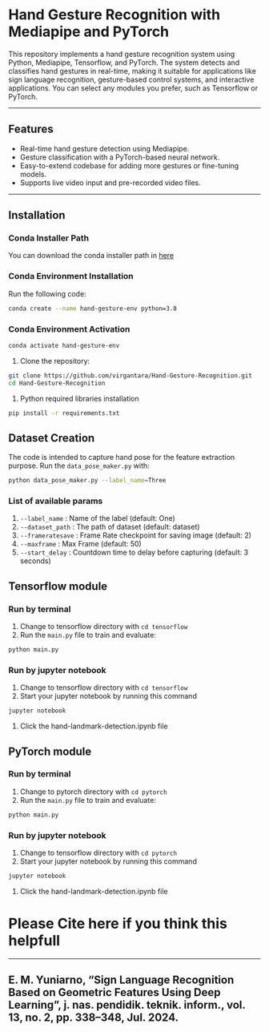 # Hand Gesture Recognition with Mediapipe and PyTorch

This repository implements a hand gesture recognition system using Python, Mediapipe, Tensorflow, and PyTorch. The system detects and classifies hand gestures in real-time, making it suitable for applications like sign language recognition, gesture-based control systems, and interactive applications. You can select any modules you prefer, such as Tensorflow or PyTorch.

---

## Features

- Real-time hand gesture detection using Mediapipe.
- Gesture classification with a PyTorch-based neural network.
- Easy-to-extend codebase for adding more gestures or fine-tuning models.
- Supports live video input and pre-recorded video files.

---

## Installation
### Conda Installer Path
You can download the conda installer path in [here](https://www.anaconda.com/download/success)
### Conda Environment Installation
Run the following code:
```bash
conda create --name hand-gesture-env python=3.8
```

### Conda Environment Activation
```bash
conda activate hand-gesture-env
```

1. Clone the repository:
```bash
git clone https://github.com/virgantara/Hand-Gesture-Recognition.git
cd Hand-Gesture-Recognition
```
1. Python required libraries installation
```bash
pip install -r requirements.txt
```


## Dataset Creation
The code is intended to capture hand pose for the feature extraction purpose.
Run the `data_pose_maker.py` with:
```bash
python data_pose_maker.py --label_name=Three
```
### List of available params
1. `--label_name` : Name of the label (default: One)
1. `--dataset_path` : The path of dataset (default: dataset)
1. `--frameratesave` : Frame Rate checkpoint for saving image (default: 2)
1. `--maxframe` : Max Frame (default: 50)
1. `--start_delay` : Countdown time to delay before capturing (default: 3 seconds)

## Tensorflow module
### Run by terminal
1. Change to tensorflow directory with `cd tensorflow`
2. Run the `main.py` file to train and evaluate:
```bash
python main.py
```
### Run by jupyter notebook
1. Change to tensorflow directory with `cd tensorflow`
1. Start your jupyter notebook by running this command
```bash
jupyter notebook
```
1. Click the hand-landmark-detection.ipynb file


## PyTorch module
### Run by terminal
1. Change to pytorch directory with `cd pytorch`
2. Run the `main.py` file to train and evaluate:
```bash
python main.py
```

### Run by jupyter notebook
1. Change to tensorflow directory with `cd pytorch`
1. Start your jupyter notebook by running this command
```bash
jupyter notebook
```
1. Click the hand-landmark-detection.ipynb file

# Please Cite here if you think this helpfull

---
E. M. Yuniarno, “Sign Language Recognition Based on Geometric Features Using Deep Learning”, j. nas. pendidik. teknik. inform., vol. 13, no. 2, pp. 338–348, Jul. 2024.
---